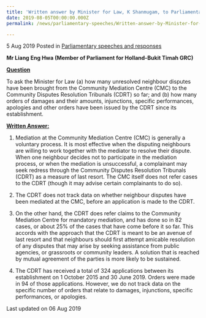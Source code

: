 ```yaml
---
title: 'Written answer by Minister for Law, K Shanmugam, to Parliamentary Question on neighbour disputes'
date: 2019-08-05T00:00:00.000Z
permalink: /news/parliamentary-speeches/Written-answer-by-Minister-for-Law-K-Shanmugam-to-Parliamentary-Question-on-neighbour-disputes

---
```




5 Aug 2019 Posted in [Parliamentary speeches and responses](/news/parliamentary-speeches)

**Mr Liang Eng Hwa (Member of Parliament for Holland-Bukit Timah GRC)**


**<u>Question</u>**

To ask the Minister for Law (a) how many unresolved neighbour disputes have been brought from the Community Mediation Centre (CMC) to the Community Disputes Resolution Tribunals (CDRT) so far; and (b) how many orders of damages and their amounts, injunctions, specific performances, apologies and other orders have been issued by the CDRT since its establishment.


**<u>Written Answer:</u>**

 
1. Mediation at the Community Mediation Centre (CMC) is generally a voluntary process. It is most effective when the disputing neighbours are willing to work together with the mediator to resolve their dispute. When one neighbour decides not to participate in the mediation process, or when the mediation is unsuccessful, a complainant may seek redress through the Community Disputes Resolution Tribunals (CDRT) as a measure of last resort. The CMC itself does not refer cases to the CDRT (though it may advise certain complainants to do so).
 
2. The CDRT does not track data on whether neighbour disputes have been mediated at the CMC, before an application is made to the CDRT.
 
3. On the other hand, the CDRT does refer claims to the Community Mediation Centre for mandatory mediation, and has done so in 82 cases, or about 25% of the cases that have come before it so far. This accords with the approach that the CDRT is meant to be an avenue of last resort and that neighbours should first attempt amicable resolution of any disputes that may arise by seeking assistance from public agencies, or grassroots or community leaders. A solution that is reached by mutual agreement of the parties is more likely to be sustained.
 
4. The CDRT has received a total of 324 applications between its establishment on 1 October 2015 and 30 June 2019. Orders were made in 94 of those applications.  However, we do not track data on the specific number of orders that relate to damages, injunctions, specific performances, or apologies.


<p class="right-side-updated">Last updated on 06 Aug 2019</p> 
